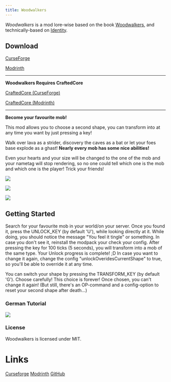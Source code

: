 ```yaml
---
title: Woodwalkers
---
```


*Woodwalkers* is a mod lore-wise based on the book [Woodwalkers](https://www.katja-brandis.de/2016/05/11/woodwalkers/), and technically-based on [Identity](https://www.curseforge.com/minecraft/mc-mods/identity).

## Download

[CurseForge](https://curseforge.com/minecraft/mc-mods/woodwalkers)

[Modrinth](https://modrinth.com/mod/woodwalkers)

---

**Woodwalkers Requires CraftedCore**

[CraftedCore (CurseForge)](https://www.curseforge.com/minecraft/mc-mods/crafted-core)

[CraftedCore (Modrinth)](https://modrinth.com/mod/crafted-core)

---

**Become your favourite mob!**

This mod allows you to choose a second shape, you can transform into at any time you want by just pressing a key!

Walk over lava as a strider, discovery the caves as a bat or let your foes base explode as a ghast!
**Nearly every mob has some nice abilities!**

Even your hearts and your size will be changed to the one of the mob and your nametag will stop rendering, so no one could tell which one is the mob and which one is the player! Trick your friends!

![](https://raw.githubusercontent.com/ToCraft/woodwalkers-mod/arch-1.20.1/assets/every_mob_is_possible.png)

![](https://raw.githubusercontent.com/ToCraft/woodwalkers-mod/arch-1.20.1/assets/use_abilities.png)

![](https://raw.githubusercontent.com/ToCraft/woodwalkers-mod/arch-1.20.1/assets/hide_everywhere_dont_die_with_less_lives.png)


## Getting Started

Search for your favourite mob in your world/on your server. Once you found it, press the UNLOCK_KEY (by default 'U'), while looking directly at it. While doing, you should notice the message "You feel it tingle" or something. In case you don't see it, reinstall the modpack your check your config. After pressing the key for 100 ticks (5 seconds), you will transform into a mob of the same type. Your Unlock progress is complete! ;D
In case you want to change it again, change the config "unlockOveridesCurrentShape" to true, so you'll be able to override it at any time.

You can switch your shape by pressing the TRANSFORM_KEY (by default 'G'). Choose carefully! This choice is forever! Once chosen, you can't change it again! (But still, there's an OP-command and a config-option to reset your second shape after death...)

### German Tutorial

[![](https://markdown-videos-api.jorgenkh.no/youtube/qdZllBaXIWM)](https://youtu.be/qdZllBaXIWM)

### License

Woodwalkers is licensed under MIT. 

# Links

[Curseforge](https://www.curseforge.com/minecraft/mc-mods/woodwalkers)
[Modrinth](https://modrinth.com/mod/woodwalkers)
[GitHub](https://github.com/ToCraft/woodwalkers-mod)

